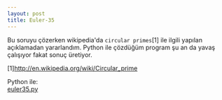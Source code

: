```yaml
---
layout: post
title: Euler-35
---
```

 Bu soruyu çözerken wikipedia'da `circular primes`[1] ile ilgili yapılan açıklamadan yararlandım. Python ile çözdüğüm program şu an da yavaş çalışıyor fakat sonuç üretiyor.

[1]http://en.wikipedia.org/wiki/Circular_prime

Python ile:  
[euler35.py](https://github.com/Seylul/pro-lang/blob/master/python/euler35.py)  



